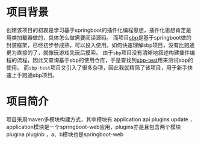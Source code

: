 # 项目背景
创建该项目的初衷是学习基于springboot的插件化编程思想，插件化思想肯定是用类加载器做的，具体怎么做需要阅读源码。
而项目[sbp](https://github.com/hank-cp/sbp.git )是基于springboot做的封装框架，已经初步参成熟，可以投入使用。如何快速理解sbp项目，没有比跑通更为直接的了，就像玩游戏先玩后摸索。
由于`sbp`项目没有清晰地叙述构建插件编程的流程，因此又查询基于sbp的使用仓库，于是查找到[sbp-test](https://github.com/dtrouillet/sbp-test.git)用来测试sbp的使用。
而`sbp-test`项目又引入了很多杂项，因此我就精简了该项目，用于新手快速上手跑通sbp项目。

# 项目简介
项目采用maven多模块构建方式，其中模块有
<modules>
<module>application</module>
<module>api</module>
<module>plugins</module>
<module>update</module>
</modules>
，application模块是一个springboot-web应用，plugins亦是且包含两个模块<modules>
<module>plugina</module>
<module>pluginb</module>
</modules>，a、b模块也是springboot-web
